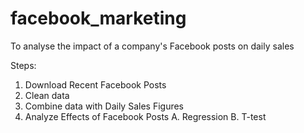 # facebook_marketing
To analyse the impact of a company's Facebook posts on daily sales

Steps:
  1. Download Recent Facebook Posts
  2. Clean data
  3. Combine data with Daily Sales Figures
  4. Analyze Effects of Facebook Posts
    A. Regression
    B. T-test
  

